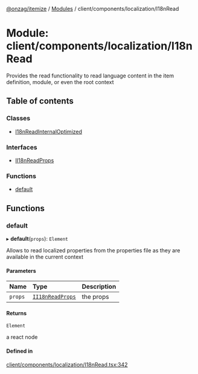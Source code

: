 [@onzag/itemize](../README.md) / [Modules](../modules.md) / client/components/localization/I18nRead

# Module: client/components/localization/I18nRead

Provides the read functionality to read language content in the
item definition, module, or even the root context

## Table of contents

### Classes

- [I18nReadInternalOptimized](../classes/client_components_localization_I18nRead.I18nReadInternalOptimized.md)

### Interfaces

- [II18nReadProps](../interfaces/client_components_localization_I18nRead.II18nReadProps.md)

### Functions

- [default](client_components_localization_I18nRead.md#default)

## Functions

### default

▸ **default**(`props`): `Element`

Allows to read localized properties from the properties
file as they are available in the current context

#### Parameters

| Name | Type | Description |
| :------ | :------ | :------ |
| `props` | [`II18nReadProps`](../interfaces/client_components_localization_I18nRead.II18nReadProps.md) | the props |

#### Returns

`Element`

a react node

#### Defined in

[client/components/localization/I18nRead.tsx:342](https://github.com/onzag/itemize/blob/f2f29986/client/components/localization/I18nRead.tsx#L342)
